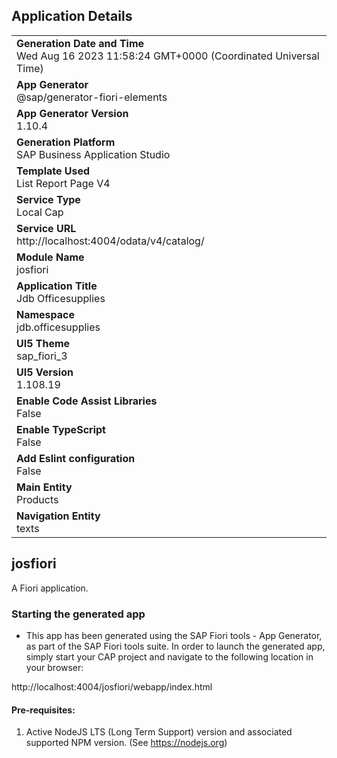 ## Application Details
|               |
| ------------- |
|**Generation Date and Time**<br>Wed Aug 16 2023 11:58:24 GMT+0000 (Coordinated Universal Time)|
|**App Generator**<br>@sap/generator-fiori-elements|
|**App Generator Version**<br>1.10.4|
|**Generation Platform**<br>SAP Business Application Studio|
|**Template Used**<br>List Report Page V4|
|**Service Type**<br>Local Cap|
|**Service URL**<br>http://localhost:4004/odata/v4/catalog/
|**Module Name**<br>josfiori|
|**Application Title**<br>Jdb Officesupplies|
|**Namespace**<br>jdb.officesupplies|
|**UI5 Theme**<br>sap_fiori_3|
|**UI5 Version**<br>1.108.19|
|**Enable Code Assist Libraries**<br>False|
|**Enable TypeScript**<br>False|
|**Add Eslint configuration**<br>False|
|**Main Entity**<br>Products|
|**Navigation Entity**<br>texts|

## josfiori

A Fiori application.

### Starting the generated app

-   This app has been generated using the SAP Fiori tools - App Generator, as part of the SAP Fiori tools suite.  In order to launch the generated app, simply start your CAP project and navigate to the following location in your browser:

http://localhost:4004/josfiori/webapp/index.html

#### Pre-requisites:

1. Active NodeJS LTS (Long Term Support) version and associated supported NPM version.  (See https://nodejs.org)


